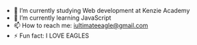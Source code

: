 

<!--
**MarcosEagle/MarcosEagle** is a ✨ _special_ ✨ repository because its `README.md` (this file) appears on your GitHub profile.-->

- 🔭 I’m currently studying Web development at Kenzie Academy
- 🌱 I’m currently learning JavaScript
- 📫 How to reach me: iultimateeagle@gmail.com
- ⚡ Fun fact: I LOVE EAGLES
